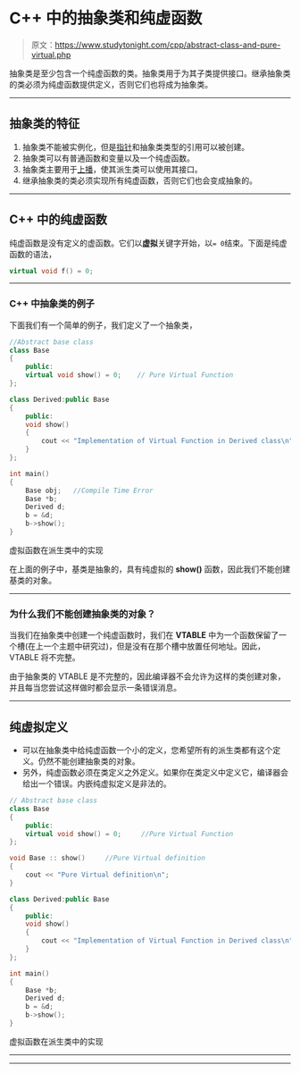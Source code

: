 # C++ 中的抽象类和纯虚函数

> 原文：<https://www.studytonight.com/cpp/abstract-class-and-pure-virtual.php>

抽象类是至少包含一个纯虚函数的类。抽象类用于为其子类提供接口。继承抽象类的类必须为纯虚函数提供定义，否则它们也将成为抽象类。

* * *

## 抽象类的特征

1.  抽象类不能被实例化，但是[指针](/c/pointers-in-c.php)和抽象类类型的引用可以被创建。
2.  抽象类可以有普通函数和变量以及一个纯虚函数。
3.  抽象类主要用于[上播](upcasting.php)，使其派生类可以使用其接口。
4.  继承抽象类的类必须实现所有纯虚函数，否则它们也会变成抽象的。

* * *

## C++ 中的纯虚函数

纯虚函数是没有定义的虚函数。它们以**虚拟**关键字开始，以`= 0`结束。下面是纯虚函数的语法，

```cpp
virtual void f() = 0;
```

* * *

### C++ 中抽象类的例子

下面我们有一个简单的例子，我们定义了一个抽象类，

```cpp
//Abstract base class
class Base          
{
    public:
    virtual void show() = 0;    // Pure Virtual Function
};

class Derived:public Base
{
    public:
    void show()
    { 
        cout << "Implementation of Virtual Function in Derived class\n"; 
    }
};

int main()
{
    Base obj;   //Compile Time Error
    Base *b;
    Derived d;
    b = &d;
    b->show();
} 
```

虚拟函数在派生类中的实现

在上面的例子中，基类是抽象的，具有纯虚拟的 **show()** 函数，因此我们不能创建基类的对象。

* * *

### 为什么我们不能创建抽象类的对象？

当我们在抽象类中创建一个纯虚函数时，我们在 **VTABLE** 中为一个函数保留了一个槽(在上一个主题中研究过)，但是没有在那个槽中放置任何地址。因此，VTABLE 将不完整。

由于抽象类的 VTABLE 是不完整的，因此编译器不会允许为这样的类创建对象，并且每当您尝试这样做时都会显示一条错误消息。

* * *

## 纯虚拟定义

*   可以在抽象类中给纯虚函数一个小的定义，您希望所有的派生类都有这个定义。仍然不能创建抽象类的对象。
*   另外，纯虚函数必须在类定义之外定义。如果你在类定义中定义它，编译器会给出一个错误。内嵌纯虚拟定义是非法的。

```cpp
// Abstract base class
class Base         
{
    public:
    virtual void show() = 0;     //Pure Virtual Function
};

void Base :: show()     //Pure Virtual definition
{
    cout << "Pure Virtual definition\n";
}

class Derived:public Base
{
    public:
    void show()
    { 
        cout << "Implementation of Virtual Function in Derived class\n"; 
    }
};

int main()
{
    Base *b;
    Derived d;
    b = &d;
    b->show();
} 
```

虚拟函数在派生类中的实现

* * *

* * *